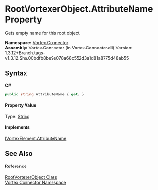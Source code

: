 # RootVortexerObject.AttributeName Property 
 

Gets empty name for this root object.

**Namespace:**&nbsp;<a href="N_Vortex_Connector.md">Vortex.Connector</a><br />**Assembly:**&nbsp;Vortex.Connector (in Vortex.Connector.dll) Version: 1.3.12+Branch.tags-v1.3.12.Sha.00bdfb8be9e078a68c552d3a1d81a8775d48ab55

## Syntax

**C#**<br />
``` C#
public string AttributeName { get; }
```


#### Property Value
Type: <a href="https://docs.microsoft.com/dotnet/api/system.string" target="_blank">String</a>

#### Implements
<a href="P_Vortex_Connector_IVortexElement_AttributeName.md">IVortexElement.AttributeName</a><br />

## See Also


#### Reference
<a href="T_Vortex_Connector_RootVortexerObject.md">RootVortexerObject Class</a><br /><a href="N_Vortex_Connector.md">Vortex.Connector Namespace</a><br />